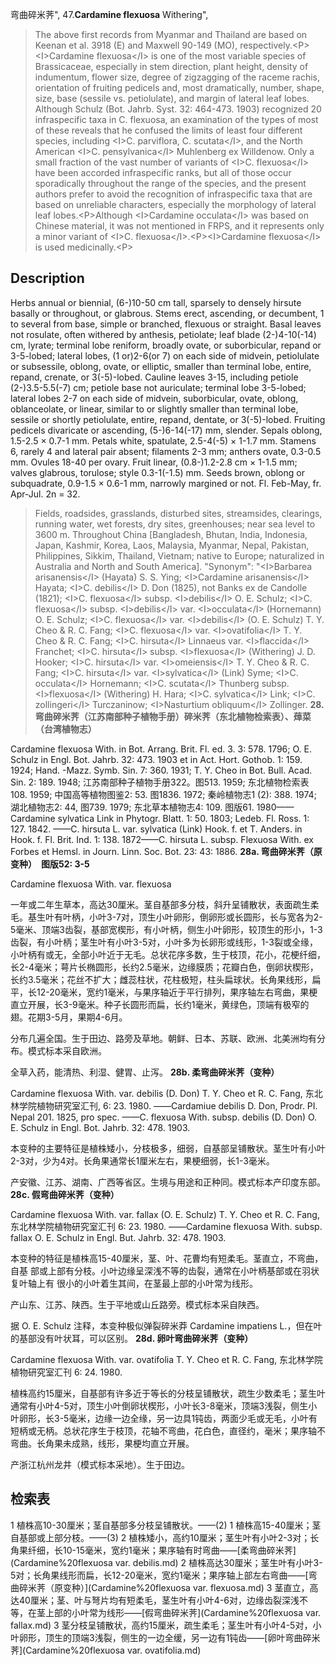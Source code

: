 弯曲碎米荠",
47.**Cardamine flexuosa** Withering",

> The above first records from Myanmar and Thailand are based on Keenan et al. 3918 (E) and Maxwell 90-149 (MO), respectively.&lt;P&gt;&lt;I&gt;Cardamine flexuosa&lt;/I&gt; is one of the most variable species of Brassicaceae, especially in stem direction, plant height, density of indumentum, flower size, degree of zigzagging of the raceme rachis, orientation of fruiting pedicels and, most dramatically, number, shape, size, base (sessile vs. petiolulate), and margin of lateral leaf lobes. Although Schulz (Bot. Jahrb. Syst. 32: 464-473. 1903) recognized 20 infraspecific taxa in C. flexuosa, an examination of the types of most of these reveals that he confused the limits of least four different species, including &lt;I&gt;C. parviflora, C. scutata&lt;/I&gt;, and the North American &lt;I&gt;C. pensylvanica&lt;/I&gt; Muhlenberg ex Willdenow. Only a small fraction of the vast number of variants of &lt;I&gt;C. flexuosa&lt;/I&gt; have been accorded infraspecific ranks, but all of those occur sporadically throughout the range of the species, and the present authors prefer to avoid the recognition of infraspecific taxa that are based on unreliable characters, especially the morphology of lateral leaf lobes.&lt;P&gt;Although &lt;I&gt;Cardamine occulata&lt;/I&gt; was based on Chinese material, it was not mentioned in FRPS, and it represents only a minor variant of &lt;I&gt;C. flexuosa&lt;/I&gt;.&lt;P&gt;&lt;I&gt;Cardamine flexuosa&lt;/I&gt; is used medicinally.&lt;P&gt;

## Description
Herbs annual or biennial, (6-)10-50 cm tall, sparsely to densely hirsute basally or throughout, or glabrous. Stems erect, ascending, or decumbent, 1 to several from base, simple or branched, flexuous or straight. Basal leaves not rosulate, often withered by anthesis, petiolate; leaf blade (2-)4-10(-14) cm, lyrate; terminal lobe reniform, broadly ovate, or suborbicular, repand or 3-5-lobed; lateral lobes, (1 or)2-6(or 7) on each side of midvein, petiolulate or subsessile, oblong, ovate, or elliptic, smaller than terminal lobe, entire, repand, crenate, or 3(-5)-lobed. Cauline leaves 3-15, including petiole (2-)3.5-5.5(-7) cm; petiole base not auriculate; terminal lobe 3-5-lobed; lateral lobes 2-7 on each side of midvein, suborbicular, ovate, oblong, oblanceolate, or linear, similar to or slightly smaller than terminal lobe, sessile or shortly petiolulate, entire, repand, dentate, or 3(-5)-lobed. Fruiting pedicels divaricate or ascending, (5-)6-14(-17) mm, slender. Sepals oblong, 1.5-2.5 × 0.7-1 mm. Petals white, spatulate, 2.5-4(-5) × 1-1.7 mm. Stamens 6, rarely 4 and lateral pair absent; filaments 2-3 mm; anthers ovate, 0.3-0.5 mm. Ovules 18-40 per ovary. Fruit linear, (0.8-)1.2-2.8 cm × 1-1.5 mm; valves glabrous, torulose; style 0.3-1(-1.5) mm. Seeds brown, oblong or subquadrate, 0.9-1.5 × 0.6-1 mm, narrowly margined or not. Fl. Feb-May, fr. Apr-Jul. 2n = 32.

> Fields, roadsides, grasslands, disturbed sites, streamsides, clearings, running water, wet forests, dry sites, greenhouses; near sea level to 3600 m. Throughout China [Bangladesh, Bhutan, India, Indonesia, Japan, Kashmir, Korea, Laos, Malaysia, Myanmar, Nepal, Pakistan, Philippines, Sikkim, Thailand, Vietnam; native to Europe; naturalized in Australia and North and South America].
  "Synonym": "&lt;I&gt;Barbarea arisanensis&lt;/I&gt; (Hayata) S. S. Ying; &lt;I&gt;Cardamine arisanensis&lt;/I&gt; Hayata; &lt;I&gt;C. debilis&lt;/I&gt; D. Don (1825), not Banks ex de Candolle (1821); &lt;I&gt;C. flexuosa&lt;/I&gt; subsp. &lt;I&gt;debilis&lt;/I&gt; O. E. Schulz; &lt;I&gt;C. flexuosa&lt;/I&gt; subsp. &lt;I&gt;debilis&lt;/I&gt; var. &lt;I&gt;occulata&lt;/I&gt; (Hornemann) O. E. Schulz; &lt;I&gt;C. flexuosa&lt;/I&gt; var. &lt;I&gt;debilis&lt;/I&gt; (O. E. Schulz) T. Y. Cheo &amp; R. C. Fang; &lt;I&gt;C. flexuosa&lt;/I&gt; var. &lt;I&gt;ovatifolia&lt;/I&gt; T. Y. Cheo &amp; R. C. Fang; &lt;I&gt;C. hirsuta&lt;/I&gt; Linnaeus var. &lt;I&gt;flaccida&lt;/I&gt; Franchet; &lt;I&gt;C. hirsuta&lt;/I&gt; subsp. &lt;I&gt;flexuosa&lt;/I&gt; (Withering) J. D. Hooker; &lt;I&gt;C. hirsuta&lt;/I&gt; var. &lt;I&gt;omeiensis&lt;/I&gt; T. Y. Cheo &amp; R. C. Fang; &lt;I&gt;C. hirsuta&lt;/I&gt; var. &lt;I&gt;sylvatica&lt;/I&gt; (Link) Syme; &lt;I&gt;C. occulata&lt;/I&gt; Hornemann; &lt;I&gt;C. scutata&lt;/I&gt; Thunberg subsp. &lt;I&gt;flexuosa&lt;/I&gt; (Withering) H. Hara; &lt;I&gt;C. sylvatica&lt;/I&gt; Link; &lt;I&gt;C. zollingeri&lt;/I&gt; Turczaninow; &lt;I&gt;Nasturtium obliquum&lt;/I&gt; Zollinger.
**28. 弯曲碎米荠（江苏南部种子植物手册）碎米荠（东北植物检索表）、蔊菜（台湾植物志）**

Cardamine flexuosa With. in Bot. Arrang. Brit. Fl. ed. 3. 3: 578. 1796; O. E. Schulz in Engl. Bot. Jahrb. 32: 473. 1903 et in Act. Hort. Gothob. 1: 159. 1924; Hand. -Mazz. Symb. Sin. 7: 360. 1931; T. Y. Cheo in Bot. Bull. Acad. Sin. 2: 189. 1948; 江苏南部种子植物手册322。图513. 1959; 东北植物检索表108. 1959; 中国高等植物图鉴2: 53. 图1836. 1972; 秦岭植物志1 (2): 388. 1974; 湖北植物志2: 44, 图739. 1979; 东北草本植物志4: 109. 图版61. 1980——Cardamine sylvatica Link in Phytogr. Blatt. 1: 50. 1803; Ledeb. Fl. Ross. 1: 127. 1842. ——C. hirsuta L. var. sylvatica (Link) Hook. f. et T. Anders. in Hook. f. Fl. Brit. Ind. 1: 138. 1872——C. hirsuta L. subsp. Flexuosa With. ex Forbes et Hemsl. in Journ. Linn. Soc. Bot. 23: 43: 1886.
**28a. 弯曲碎米荠（原变种）　图版52: 3-5**

Cardamine flexuosa With. var. flexuosa

一年或二年生草本，高达30厘米。茎自基部多分枝，斜升呈铺散状，表面疏生柔毛。基生叶有叶柄，小叶3-7对，顶生小叶卵形，倒卵形或长圆形，长与宽各为2-5毫米、顶端3齿裂，基部宽楔形，有小叶柄，侧生小叶卵形，较顶生的形小，1-3齿裂，有小叶柄；茎生叶有小叶3-5对，小叶多为长卵形或线形，1-3裂或全缘，小叶柄有或无，全部小叶近于无毛。总状花序多数，生于枝顶，花小，花梗纤细，长2-4毫米；萼片长椭圆形，长约2.5毫米，边缘膜质；花瓣白色，倒卵状楔形，长约3.5毫米；花丝不扩大；雌蕊柱状，花柱极短，柱头扁球状。长角果线形，扁平，长12-20毫米，宽约1毫米，与果序轴近于平行排列，果序轴左右弯曲，果梗直立开展，长3-9毫米。种子长圆形而扁，长约1毫米，黄绿色，顶端有极窄的翅。花期3-5月，果期4-6月。

分布几遍全国。生于田边、路旁及草地。朝鲜、日本、苏联、欧洲、北美洲均有分布。模式标本采自欧洲。

全草入药，能清热、利湿、健胃、止泻。
**28b. 柔弯曲碎米荠（变种）**

Cardamine flexuosa With. var. debilis (D. Don) T. Y. Cheo et R. C. Fang, 东北林学院植物研究室汇刊, 6: 23. 1980. ——Cardamiue debilis D. Don, Prodr. PI. Nepal 201. 1825, pro spec. ——C. flexuosa With. subsp. debilis (D. Don) O. E. Schulz in Engl. Bot. Jahrb. 32: 478. 1903.

本变种的主要特征是植株矮小，分枝极多，细弱，自基部呈铺散状。茎生叶有小叶2-3对，少为4对。长角果通常长1厘米左右，果梗细弱，长1-3毫米。

产安徽、江苏、湖南、广西等省区。生境与用途和正种同。模式标本产印度东部。
**28c. 假弯曲碎米荠（变种）**

Cardamine flexuosa With. var. fallax (O. E. Schulz) T. Y. Cheo et R. C. Fang, 东北林学院植物研究室汇刊 6: 23. 1980. ——Cardamine flexuosa With. subsp. fallax O. E. Schulz in Engl. But. Jahrb. 32: 478. 1903.

本变种的特征是植株高15-40厘米，茎、叶、花曹均有短柔毛。茎直立，不弯曲，自基 部或上部有分枝。小叶边缘呈深浅不等的齿裂，通常在小叶柄基部或在羽状复叶轴上有 很小的小叶着生其间，在茎最上部的小叶常为线形。

产山东、江苏、陕西。生于平地或山丘路旁。模式标本采自陕西。

据 O. E. Schulz 注释，本变种极似弹裂碎米莽 Cardamine impatiens L.，但在叶的基部没有叶状耳，可以区别。
**28d. 卵叶弯曲碎米荠（变种）**

Cardamine flexuosa With. var. ovatifolia T. Y. Cheo et R. C. Fang, 东北林学院植物研究室汇刊 6: 24. 1980.

植株高约15厘米，自基部有许多近于等长的分枝呈铺散状，疏生少数柔毛；茎生叶通常有小叶4-5对，顶生小叶倒卵状楔形，小叶长3-8毫米，顶端3浅裂，侧生小叶卵形，长3-5毫米，边缘一边全缘，另一边具1钝齿，两面少毛或无毛，小叶有短柄或无柄。总状花序生于枝顶，花轴不弯曲，花白色，直径约，毫米；果序轴不弯曲。长角果未成熟，线形，果梗均直立开展。

产浙江杭州龙井（模式标本采地）。生于田边。

## 检索表

1 植株高10-30厘米；茎自基部多分枝呈铺散状。——(2)
1 植株高15-40厘米；茎自基部或上部分枝。——(3)
2 植株矮小，高约10厘米；茎生叶有小叶2-3对；长角果纤细，长10-15毫米，宽约1毫米；果序轴有时弯曲——[柔弯曲碎米荠](Cardamine%20flexuosa var. debilis.md)
2 植株高达30厘米；茎生叶有小叶3-5对；长角果线形而扁，长12-20毫米，宽约1毫米；果序轴上部左右弯曲——[弯曲碎米荠（原变种）](Cardamine%20flexuosa var. flexuosa.md)
3 茎直立，高达40厘米；茎、叶与弩片均有短柔毛，茎生叶有小叶4-6对，边缘齿裂深浅不等，在茎上部的小叶常为线形——[假弯曲碎米荠](Cardamine%20flexuosa var. fallax.md)
3 茎分枝呈铺散状，高约15厘米，疏生柔毛；茎生叶有小叶4-5对，小叶卵形，顶生的顶端3浅裂，侧生的一边全缓，另一边有1钝齿——[卵叶弯曲碎米荠](Cardamine%20flexuosa var. ovatifolia.md)
